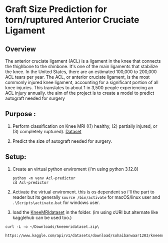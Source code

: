 # Graft Size Prediction for torn/ruptured Anterior Cruciate Ligament

## Overview

The anterior cruciate ligament (ACL) is a ligament in the knee that connects the thighbone to the shinbone. It's one of the main ligaments that stabilize the knee. In the United States, there are an estimated 100,000 to 200,000 ACL tears per year. The ACL, or anterior cruciate ligament, is the most commonly injured knee ligament, accounting for a significant portion of all knee injuries. This translates to about 1 in 3,500 people experiencing an ACL injury annually. the aim of the project is to create a model to predict autograft needed for surgery

## Purpose :

1. Perform classification on Knee MRI ((1) healthy, (2) partially injured, or (3) completely ruptured). [Dataset](https://www.kaggle.com/datasets/sohaibanwaar1203/kneemridataset/code)

2. Predict the size of autograft needed for surgery.

## Setup:

1. Create an virtual python enviroment (i'm using python 3.12.8)
   ```
   python -m venv Acl-predictor
   cd Acl-predictor
   ```
2. Activate the virtual enviroment. this is os dependent so i'll the part to reader but its generally `source /bin/activate` for macOS/linux user and `.\Scripts\activate.bat` for windows user.

3. load the [KneeMRIdataset](https://www.kaggle.com/datasets/sohaibanwaar1203/kneemridataset/code) in the folder. (im using cURl but alternate like kagglehub can be used too.)

```
curl -L -o ~/Downloads/kneemridataset.zip\
  https://www.kaggle.com/api/v1/datasets/download/sohaibanwaar1203/kneemridataset
```
